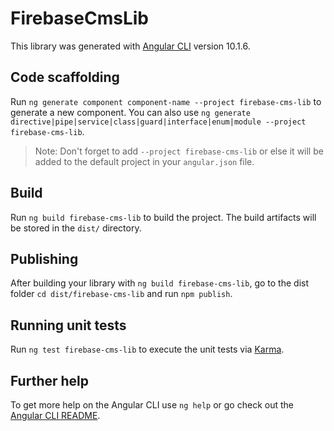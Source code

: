 # FirebaseCmsLib

This library was generated with [Angular CLI](https://github.com/angular/angular-cli) version 10.1.6.

## Code scaffolding

Run `ng generate component component-name --project firebase-cms-lib` to generate a new component. You can also use `ng generate directive|pipe|service|class|guard|interface|enum|module --project firebase-cms-lib`.
> Note: Don't forget to add `--project firebase-cms-lib` or else it will be added to the default project in your `angular.json` file. 

## Build

Run `ng build firebase-cms-lib` to build the project. The build artifacts will be stored in the `dist/` directory.

## Publishing

After building your library with `ng build firebase-cms-lib`, go to the dist folder `cd dist/firebase-cms-lib` and run `npm publish`.

## Running unit tests

Run `ng test firebase-cms-lib` to execute the unit tests via [Karma](https://karma-runner.github.io).

## Further help

To get more help on the Angular CLI use `ng help` or go check out the [Angular CLI README](https://github.com/angular/angular-cli/blob/master/README.md).
